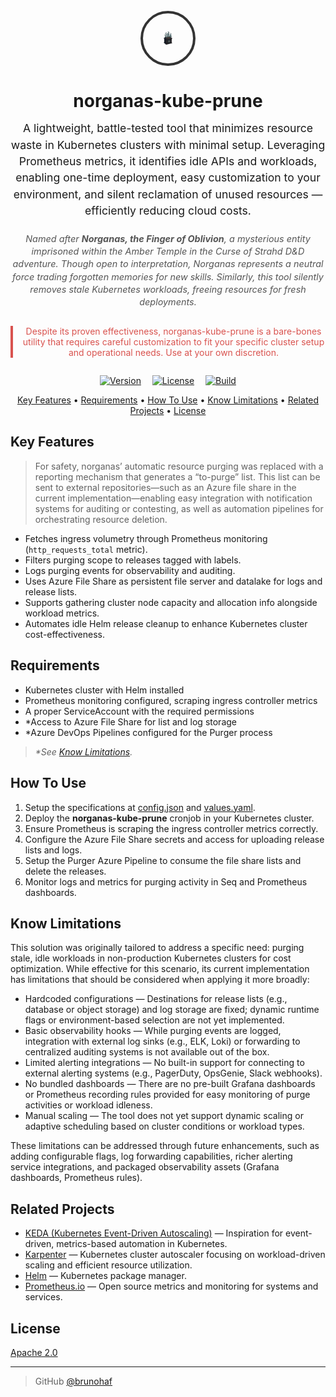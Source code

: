 <div align="center" style="max-width: 700px; margin: auto;">
<br>
  <div style="width:80px; height:80px; border-radius:50%; overflow:hidden; border:4px solid #333; margin: 0 auto; display:flex; align-items:center; justify-content:center;">
    <img src="src/resources/norganas-2-logo.png" alt="Norganas Helm of Oblivion" style="width:30%; height:30%; object-fit:contain;">
  </div>
  <h1 style="margin-bottom: 0.5em; font-weight: 700;">
    norganas-kube-prune
  </h1>
  
  <p style="font-size: 1.1rem; line-height: 1.5; margin-top: 0;">
    A lightweight, battle-tested tool that minimizes resource waste in Kubernetes clusters with minimal setup.  
    Leveraging Prometheus metrics, it identifies idle APIs and workloads, enabling one-time deployment, easy customization to your environment, and silent reclamation of unused resources — efficiently reducing cloud costs.
  </p>

  <p style="font-size: 0.9rem; font-style: italic; color: #555; margin-top: 1.5em; line-height: 1.4;">
    Named after <strong>Norganas, the Finger of Oblivion</strong>, a mysterious entity imprisoned within the Amber Temple in the <em>Curse of Strahd</em> D&D adventure.  
    Though open to interpretation, Norganas represents a neutral force trading forgotten memories for new skills. Similarly, this tool silently removes stale Kubernetes workloads, freeing resources for fresh deployments.
  </p>

  <blockquote style="border-left: 4px solid #d9534f; padding-left: 1em; color: #d9534f; margin-top: 2em; max-width: 650px; margin-left: auto; margin-right: auto;">
    Despite its proven effectiveness, norganas-kube-prune is a bare-bones utility that requires careful customization to fit your specific cluster setup and operational needs.  
   Use at your own discretion.
  </blockquote>

  <p align="center" style="margin-top: 2em;">
    <a href="#" style="margin: 0 0.5em;"><img src="https://img.shields.io/badge/version-1.0.0-blue.svg" alt="Version"></a>
    <a href="#" style="margin: 0 0.5em;"><img src="https://img.shields.io/github/license/brunohaf/norganas-kube-prune" alt="License"></a>
    <a href="#" style="margin: 0 0.5em;"><img src="https://img.shields.io/badge/build-passing-brightgreen.svg" alt="Build"></a>
  </p>

</div>


<p align="center">
  <a href="#key-features">Key Features</a> •
  <a href="#requirements">Requirements</a> •
  <a href="#how-to-use">How To Use</a> •
  <a href="#know-limitations">Know Limitations</a> •
  <a href="#related-projects">Related Projects</a> •
  <a href="#license">License</a>
</p>

## Key Features

> For safety, norganas’ automatic resource purging was replaced with a reporting mechanism that generates a “to-purge” list. This list can be sent to external repositories—such as an Azure file share in the current implementation—enabling easy integration with notification systems for auditing or contesting, as well as automation pipelines for orchestrating resource deletion.

- Fetches ingress volumetry through Prometheus monitoring (`http_requests_total` metric).  
- Filters purging scope to releases tagged with labels.  
- Logs purging events for observability and auditing.  
- Uses Azure File Share as persistent file server and datalake for logs and release lists.  
- Supports gathering cluster node capacity and allocation info alongside workload metrics.  
- Automates idle Helm release cleanup to enhance Kubernetes cluster cost-effectiveness.  

## Requirements

- Kubernetes cluster with Helm installed  
- Prometheus monitoring configured, scraping ingress controller metrics  
- A proper ServiceAccount with the required permissions  
- *Access to Azure File Share for list and log storage  
- *Azure DevOps Pipelines configured for the Purger process
  
> <em>*See [Know Limitations](#know-limitations).</em>

## How To Use

1. Setup the specifications at [config.json](src/configs/configs.json) and [values.yaml](charts/norganas-kube-prune/values.yaml).
2. Deploy the **norganas-kube-prune** cronjob in your Kubernetes cluster.  
3. Ensure Prometheus is scraping the ingress controller metrics correctly.  
4. Configure the Azure File Share secrets and access for uploading release lists and logs.  
5. Setup the Purger Azure Pipeline to consume the file share lists and delete the releases.  
6. Monitor logs and metrics for purging activity in Seq and Prometheus dashboards.  

## Know Limitations

This solution was originally tailored to address a specific need: purging stale, idle workloads in non-production Kubernetes clusters for cost optimization. While effective for this scenario, its current implementation has limitations that should be considered when applying it more broadly:

- Hardcoded configurations — Destinations for release lists (e.g., database or object storage) and log storage are fixed; dynamic runtime flags or environment-based selection are not yet implemented.
- Basic observability hooks — While purging events are logged, integration with external log sinks (e.g., ELK, Loki) or forwarding to centralized auditing systems is not available out of the box.
- Limited alerting integrations — No built-in support for connecting to external alerting systems (e.g., PagerDuty, OpsGenie, Slack webhooks).
- No bundled dashboards — There are no pre-built Grafana dashboards or Prometheus recording rules provided for easy monitoring of purge activities or workload idleness.
- Manual scaling — The tool does not yet support dynamic scaling or adaptive scheduling based on cluster conditions or workload types.

These limitations can be addressed through future enhancements, such as adding configurable flags, log forwarding capabilities, richer alerting service integrations, and packaged observability assets (Grafana dashboards, Prometheus rules).

## Related Projects

- [KEDA (Kubernetes Event-Driven Autoscaling)](https://keda.sh/) — Inspiration for event-driven, metrics-based automation in Kubernetes.  
- [Karpenter](https://karpenter.sh/) — Kubernetes cluster autoscaler focusing on workload-driven scaling and efficient resource utilization.  
- [Helm](https://helm.sh/) — Kubernetes package manager.  
- [Prometheus.io](https://prometheus.io/docs/prometheus) — Open source metrics and monitoring for systems and services.

## License

[Apache 2.0](LICENSE)

---

> GitHub [@brunohaf](https://github.com/brunohaf)

